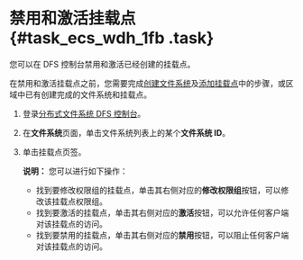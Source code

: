 # 禁用和激活挂载点 {#task_ecs_wdh_1fb .task}

您可以在 DFS 控制台禁用和激活已经创建的挂载点。

在禁用和激活挂载点之前，您需要完成[创建文件系统](../../../../cn.zh-CN/快速入门/创建文件系统.md#)及[添加挂载点](../../../../cn.zh-CN/快速入门/添加挂载点.md#)中的步骤，或区域中已有创建完成的文件系统和挂载点。

1.  登录[分布式文件系统 DFS 控制台](https://dfs.console.aliyun.com/dfs/cn-shanghai/filesystem)。 
2.  在**文件系统**页面，单击文件系统列表上的某个**文件系统 ID**。 
3.  单击挂载点页签。 

    **说明：** 您可以进行如下操作：

    -   找到要修改权限组的挂载点，单击其右侧对应的**修改权限组**按钮，可以修改该挂载点权限组。
    -   找到要激活的挂载点，单击其右侧对应的**激活**按钮，可以允许任何客户端对该挂载点的访问。
    -   找到要禁用的挂载点，单击其右侧对应的**禁用**按钮，可以阻止任何客户端对该挂载点的访问。

